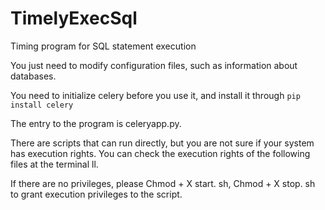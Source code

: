 # TimelyExecSql
Timing program for SQL statement execution

You just need to modify configuration files, such as information about databases.

You need to initialize celery before you use it, and install it through `pip install celery`

The entry to the program is celeryapp.py. 

There are scripts that can run directly, but you are not sure if your system has execution rights. You can check the execution rights of the following files at the terminal ll. 

If there are no privileges, please Chmod + X start. sh, Chmod + X stop. sh to grant execution privileges to the script.
